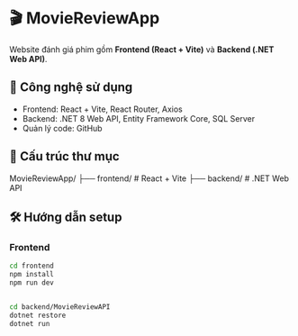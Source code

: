 # 🎬 MovieReviewApp

Website đánh giá phim gồm **Frontend (React + Vite)** và **Backend (.NET Web API)**.

## 🚀 Công nghệ sử dụng
- Frontend: React + Vite, React Router, Axios
- Backend: .NET 8 Web API, Entity Framework Core, SQL Server
- Quản lý code: GitHub

## 📂 Cấu trúc thư mục
MovieReviewApp/
├── frontend/ # React + Vite
├── backend/ # .NET Web API


## 🛠 Hướng dẫn setup

### Frontend
```bash
cd frontend
npm install
npm run dev


cd backend/MovieReviewAPI
dotnet restore
dotnet run
